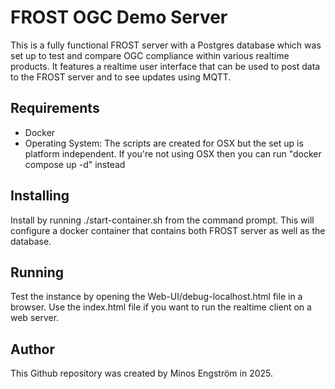 # FROST OGC Demo Server
This is a fully functional FROST server with a Postgres database which was set up to test and compare OGC compliance within various realtime products. It features a realtime user interface that can be used to post data to the FROST server and to see updates using MQTT. 

## Requirements
* Docker
* Operating System: The scripts are created for OSX but the set up is platform independent. If you're not using OSX then you can run "docker compose up -d" instead

## Installing
Install by running ./start-container.sh from the command prompt. This will configure a docker container that contains both FROST server as well as the database. 

## Running
Test the instance by opening the Web-UI/debug-localhost.html file in a browser. Use the index.html file if you want to run the realtime client on a web server.

## Author
This Github repository was created by Minos Engström in 2025. 